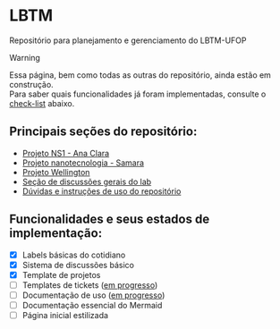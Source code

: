 # LBTM
Repositório para planejamento e gerenciamento do LBTM-UFOP
> [!WARNING]
> Essa página, bem como todas as outras do repositório, ainda estão em construção.<br>
> Para saber quais funcionalidades já foram implementadas, consulte o [check-list](https://github.com/Neblinus/LBTM/tree/main#funcionalidades-e-seus-estados-de-implementa%C3%A7%C3%A3o) abaixo.

## Principais seções do repositório:
- [Projeto NS1 - Ana Clara](https://github.com/Neblinus/LBTM/tree/main/Fluxos%20de%20Projetos/ProjetoNS1)
- [Projeto nanotecnologia - Samara](https://github.com/Neblinus/LBTM/tree/main/Fluxos%20de%20Projetos/ProjetoNano)
- [Projeto Wellington](https://github.com/Neblinus/LBTM/tree/main/Fluxos%20de%20Projetos/ProjetoWellington)
- [Seção de discussões gerais do lab](https://github.com/Neblinus/LBTM/discussions/categories/discuss%C3%A3o-geral)
- [Dúvidas e instruções de uso do repositório](https://github.com/Neblinus/LBTM/tree/main/Guia%20de%20Uso)


## Funcionalidades e seus estados de implementação:
- [x] Labels básicas do cotidiano
- [x] Sistema de discussões básico
- [x] Template de projetos
- [ ] Templates de tickets (<ins>em progresso</ins>)
- [ ] Documentação de uso (<ins>em progresso</ins>)
- [ ] Documentação essencial do Mermaid
- [ ] Página inicial estilizada
